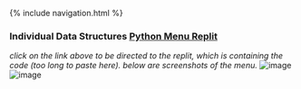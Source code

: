 {% include navigation.html %}

### Individual Data Structures [Python Menu Replit](https://replit.com/join/qcbdtnbsgl-aadyanjalidaita)
*click on the link above to be directed to the replit, which is containing the code (too long to paste here). below are screenshots of the menu.*
![image](https://user-images.githubusercontent.com/89221238/158238642-bd0eee4a-ea6e-4fb3-8cfa-c62884a1b1e3.png)
![image](https://user-images.githubusercontent.com/89221238/158101477-e6d3620d-09a7-4f9a-abe7-87a44695b13e.png)

